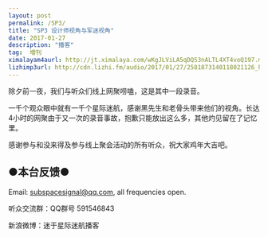 ```yaml
---
layout: post
permalink: /SP3/
title: "SP3 设计师视角与军迷视角"
date: 2017-01-27
description: "播客"
tag:  增刊
ximalayam4aurl: http://jt.ximalaya.com/wKgJLViLA5qDQ53nALTL4XT4voQ197.m4a?channel=rss&album_id=3135361&track_id=29534811&uid=6418191&jt=http://audio.xmcdn.com/group21/M09/0D/F7/wKgJLViLA5qDQ53nALTL4XT4voQ197.m4a
lizhimp3url: http://cdn.lizhi.fm/audio/2017/01/27/2581873140118021126_hd.mp3
---   
```


除夕前一夜，我们与听众们线上网聚唠嗑，这是其中一段录音。

一千个观众眼中就有一千个星际迷航，感谢黑先生和老骨头带来他们的视角。长达4小时的网聚由于又一次的录音事故，抱歉只能放出这么多，其他灼见留在了记忆里。
 
感谢参与和没来得及参与线上聚会活动的所有听众，祝大家鸡年大吉吧。

## ●本台反馈●

Email: subspacesignal@qq.com, all frequencies open.

听众交流群：QQ群号 591546843
 
新浪微博：迷于星际迷航播客
